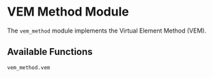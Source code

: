 # VEM Method Module

The `vem_method` module implements the Virtual Element Method (VEM).

## Available Functions

```@docs
vem_method.vem
```